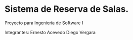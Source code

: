 Sistema de Reserva de Salas.
===========================

Proyecto para Ingeniería de Software I 

Integrantes:  Ernesto Acevedo
              Diego Vergara
